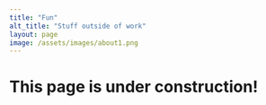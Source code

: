 ```yaml
---
title: "Fun"
alt_title: "Stuff outside of work"
layout: page
image: /assets/images/about1.png
---
```


# This page is under construction! <i class="fa fa-smile-o fa-spin fa-3x"></i>



<!-- ### I am a foodie
I love cooking, eating and mixing drinks! I have a love-hate relationship with exotic potato chip flavors and I make it a point to have ramen in every major city I visit.  
 -->


